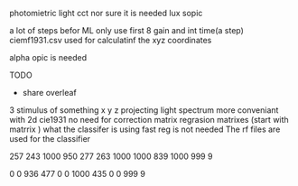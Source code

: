 photomietric light
cct nor sure it is needed 
lux
sopic


a lot of steps befor ML
only use first 8 gain and int time(a step)
ciemf1931.csv used for calculatinf the xyz coordinates 


alpha opic is needed 

TODO
- share overleaf


3 stimulus of something 
x y z
projecting light spectrum 
more conveniant with 2d
cie1931
no need for correction matrix 
regrasion matrixes  (start with  matrrix )
what the classifer is using 
fast reg is not needed 
The rf files are used for the classifier 

257
243
1000
950
277
263
1000
1000
839
1000
999
9


0
0
936
477
0
0
1000
435
0
0
999
9
